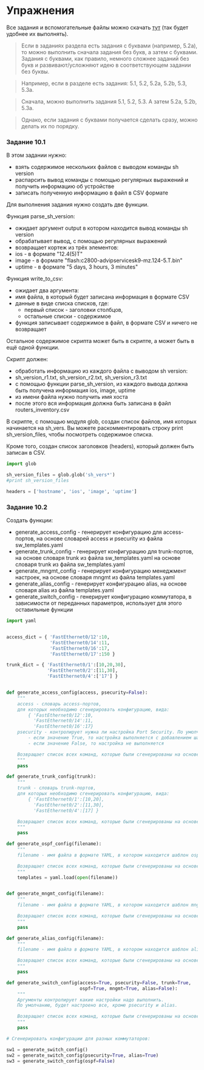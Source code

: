 # Упражнения

Все задания и вспомогательные файлы можно скачать [тут](https://github.com/natenka/PyNEng/blob/master/exercises.zip) (так будет удобнее их выполнять).

> Если в заданиях раздела есть задания с буквами (например, 5.2a), то можно выполнить сначала задания без букв, а затем с буквами. Задания с буквами, как правило, немного сложнее заданий без букв и развивают/усложняют идею в соответствующем задании без буквы.

> Например, если в разделе есть задания: 5.1, 5.2, 5.2a, 5.2b, 5.3, 5.3a.

> Сначала, можно выполнить задания 5.1, 5.2, 5.3. А затем 5.2a, 5.2b, 5.3a.

> Однако, если задания с буквами получается сделать сразу, можно делать их по порядку.

### Задание 10.1

В этом задании нужно:
* взять содержимое нескольких файлов с выводом команды sh version
* распарсить вывод команды с помощью регулярных выражений и получить информацию об устройстве
* записать полученную информацию в файл в CSV формате

Для выполнения задания нужно создать две функции.

Функция parse_sh_version:
* ожидает аргумент output в котором находится вывод команды sh version
* обрабатывает вывод, с помощью регулярных выражений
* возвращает кортеж из трёх элементов:
 * ios - в формате "12.4(5)T"
 * image - в формате "flash:c2800-advipservicesk9-mz.124-5.T.bin"
 * uptime - в формате "5 days, 3 hours, 3 minutes"

Функция write_to_csv:
* ожидает два аргумента:
 * имя файла, в который будет записана информация в формате CSV
 * данные в виде списка списков, где:
    * первый список - заголовки столбцов,
    * остальные списки - содержимое
* функция записывает содержимое в файл, в формате CSV и ничего не возвращает

Остальное содержимое скрипта может быть в скрипте, а может быть в ещё одной функции.

Скрипт должен:
* обработать информацию из каждого файла с выводом sh version:
 * sh_version_r1.txt, sh_version_r2.txt, sh_version_r3.txt
* с помощью функции parse_sh_version, из каждого вывода должна быть получена информация ios, image, uptime
* из имени файла нужно получить имя хоста
* после этого вся информация должна быть записана в файл routers_inventory.csv

В скрипте, с помощью модуля glob, создан список файлов, имя которых начинается на sh_vers.
Вы можете раскомментировать строку print sh_version_files, чтобы посмотреть содержимое списка.

Кроме того, создан список заголовков (headers), который должен быть записан в CSV.

```python
import glob

sh_version_files = glob.glob('sh_vers*')
#print sh_version_files

headers = ['hostname', 'ios', 'image', 'uptime']

```


### Задание 10.2

Создать функции:
* generate_access_config - генерирует конфигурацию для access-портов, на основе словарей access и psecurity из файла sw_templates.yaml
* generate_trunk_config - генерирует конфигурацию для trunk-портов, на основе словаря trunk из файла sw_templates.yaml на основе словаря trunk из файла sw_templates.yaml
* generate_mngmt_config - генерирует конфигурацию менеджмент настроек, на основе словаря mngmt из файла templates.yaml
* generate_alias_config - генерирует конфигурацию alias, на основе словаря alias из файла templates.yaml
* generate_switch_config - генерирует конфигурацию коммутатора, в зависимости от переданных параметров, использует для этого оставильные функции

```python
import yaml


access_dict = { 'FastEthernet0/12':10,
                'FastEthernet0/14':11,
                'FastEthernet0/16':17,
                'FastEthernet0/17':150 }

trunk_dict = { 'FastEthernet0/1':[10,20,30],
               'FastEthernet0/2':[11,30],
               'FastEthernet0/4':['17'] }


def generate_access_config(access, psecurity=False):
    """
    access - словарь access-портов,
    для которых необходимо сгенерировать конфигурацию, вида:
        { 'FastEthernet0/12':10,
          'FastEthernet0/14':11,
          'FastEthernet0/16':17}
    psecurity - контролирует нужна ли настройка Port Security. По умолчанию значение False
        - если значение True, то настройка выполняется с добавлением шаблона port_security
        - если значение False, то настройка не выполняется

    Возвращает список всех команд, которые были сгенерированы на основе шаблона
    """
    pass

def generate_trunk_config(trunk):
    """
    trunk - словарь trunk-портов,
    для которых необходимо сгенерировать конфигурацию, вида:
        { 'FastEthernet0/1':[10,20],
          'FastEthernet0/2':[11,30],
          'FastEthernet0/4':[17] }

    Возвращает список всех команд, которые были сгенерированы на основе шаблона
    """
    pass

def generate_ospf_config(filename):
    """
    filename - имя файла в формате YAML, в котором находится шаблон ospf.

    Возвращает список всех команд, которые были сгенерированы на основе шаблона
    """
    templates = yaml.load(open(filename))


def generate_mngmt_config(filename):
    """
    filename - имя файла в формате YAML, в котором находится шаблон mngmt.

    Возвращает список всех команд, которые были сгенерированы на основе шаблона
    """
    pass

def generate_alias_config(filename):
    """
    filename - имя файла в формате YAML, в котором находится шаблон alias.

    Возвращает список всех команд, которые были сгенерированы на основе шаблона
    """
    pass

def generate_switch_config(access=True, psecurity=False, trunk=True,
                           ospf=True, mngmt=True, alias=False):
    """
    Аргументы контролирует какие настройки надо выполнить.
    По умолчанию, будет настроено все, кроме psecurity и alias.

    Возвращает список всех команд, которые были сгенерированы на основе шаблона
    """
    pass

# Сгенерировать конфигурации для разных коммутаторов:

sw1 = generate_switch_config()
sw2 = generate_switch_config(psecurity=True, alias=True)
sw3 = generate_switch_config(ospf=False)

```
